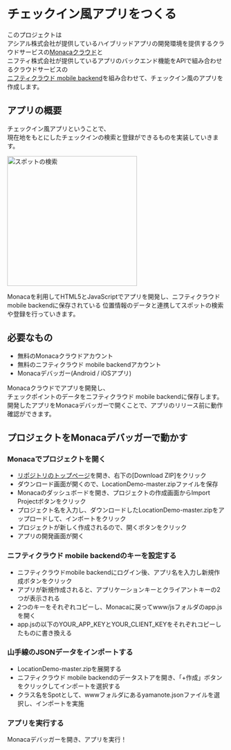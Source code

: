 # チェックイン風アプリをつくる

このプロジェクトは  
アシアル株式会社が提供しているハイブリッドアプリの開発環境を提供するクラウドサービスの[Monacaクラウド](https://ja.monaca.io/)と  
ニフティ株式会社が提供しているアプリのバックエンド機能をAPIで組み合わせるクラウドサービスの  
[ニフティクラウド mobile backend](http://mb.cloud.nifty.com)を組み合わせて、チェックイン風のアプリを作成します。  

## アプリの概要

チェックイン風アプリということで、  
現在地をもとにしたチェックインの検索と登録ができるものを実装していきます。  

<img src="http://mb.cloud.nifty.com/assets/images/tutorial/monaca_checkIn/capture04.png" alt="スポットの検索" width="300px">



Monacaを利用してHTML5とJavaScriptでアプリを開発し、ニフティクラウドmobile backendに保存されている
位置情報のデータと連携してスポットの検索や登録を行っていきます。  


## 必要なもの

- 無料のMonacaクラウドアカウント
- 無料のニフティクラウド mobile backendアカウント
- Monacaデバッガー(Android / iOSアプリ)

Monacaクラウドでアプリを開発し、  
チェックポイントのデータをニフティクラウド mobile backendに保存します。  
開発したアプリをMonacaデバッガーで開くことで、アプリのリリース前に動作確認ができます。  

## プロジェクトをMonacaデバッガーで動かす

### Monacaでプロジェクトを開く

- [リポジトリのトップページ](https://github.com/Rebirthble/LocationDemo)を開き、右下の[Download ZIP]をクリック
- ダウンロード画面が開くので、LocationDemo-master.zipファイルを保存
- Monacaのダッシュボードを開き、プロジェクトの作成画面からImport Projectボタンをクリック
- プロジェクト名を入力し、ダウンロードしたLocationDemo-master.zipをアップロードして、インポートをクリック
- プロジェクトが新しく作成されるので、開くボタンをクリック
- アプリの開発画面が開く

### ニフティクラウド mobile backendのキーを設定する

- ニフティクラウドmobile backendにログイン後、アプリ名を入力し新規作成ボタンをクリック
- アプリが新規作成されると、アプリケーションキーとクライアントキーの2つが表示される
- 2つのキーをそれぞれコピーし、Monacaに戻ってwww/jsフォルダのapp.jsを開く
- app.jsの以下のYOUR_APP_KEYとYOUR_CLIENT_KEYをそれぞれコピーしたものに書き換える

### 山手線のJSONデータをインポートする

- LocationDemo-master.zipを展開する
- ニフティクラウド mobile backendのデータストアを開き、「+作成」ボタンをクリックしてインポートを選択する
- クラス名をSpotとして、wwwフォルダにあるyamanote.jsonファイルを選択し、インポートを実施

### アプリを実行する

Monacaデバッガーを開き、アプリを実行！
